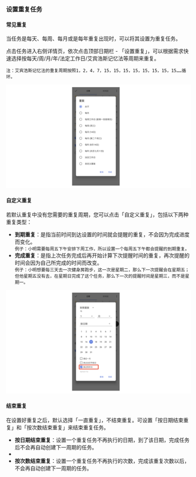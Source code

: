 ### 设置重复任务

#### 常见重复

当任务是每天、每周、每月或是每年重复出现时，可以将其设置为重复任务。

点击任务进入右侧详情页，依次点击顶部日期栏 - 「设置重复」，可以根据需求快速选择按每天/周/月/年/法定工作日/艾宾浩斯记忆法等周期来重复。

`注：艾宾浩斯记忆法的重复周期按照1，2，4，7，15，15，15，15，15，15，15，15……循环。`

![](../../images/android/task/Repeat201.png)

#### 自定义重复

若默认重复中没有您需要的重复周期，您可以点击「自定义重复」，包括以下两种重复类型：

* **到期重复**：是指当前时间到达设置的时间就会提醒的重复，不会因为完成进度而变化。
  <br>`例子：小明需要每周五下午安排下周工作，所以设置一个每周五下午都会提醒的到期重复。`
* **完成重复**：是指上次任务完成后再开始计算下次提醒时间的重复，再次提醒的时间会因为自己所完成的时间而改变。
  <br>`例子：小明想要每三天去一次健身房跑步，这一次是星期二，那么下一次提醒会在星期五；但他星期五没有去，在星期日完成了这个任务，那么下一次的提醒时间是星期三，而不是星期一。`

![](../../images/android/task/tiaoguoshuangxiu.png)

#### 结束重复

在设置好重复之后，默认选择「一直重复」，不结束重复。可设置「按日期结束重复」和「按次数结束重复」来结束重复任务。

* **按日期结束重复**：设置一个重复任务不再执行的日期，到了该日期，完成任务后不会再自动创建下一周期的任务。
* 
* **按次数结束重复**：设置一个重复任务不再执行的次数，完成该重复次数以后，不会再自动创建下一周期的任务。
